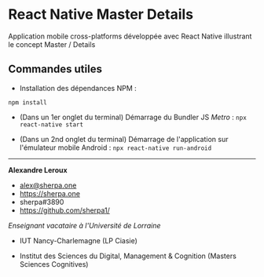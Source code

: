 # React Native Master Details

Application mobile cross-platforms développée avec React Native illustrant le concept Master / Details

## Commandes utiles

- Installation des dépendances NPM :

`npm install`

- (Dans un 1er onglet du terminal) Démarrage du Bundler JS _Metro_ :
`npx react-native start`

- (Dans un 2nd onglet du terminal) Démarrage de l'application sur l'émulateur mobile Android :
`npx react-native run-android`

---

__Alexandre Leroux__

- alex@sherpa.one
- https://sherpa.one
- sherpa#3890
- https://github.com/sherpa1/

_Enseignant vacataire à l'Université de Lorraine_

- IUT Nancy-Charlemagne (LP Ciasie)

- Institut des Sciences du Digital, Management & Cognition (Masters Sciences Cognitives)